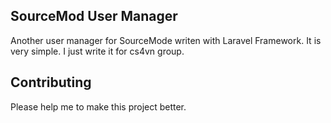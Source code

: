 ## SourceMod User Manager

Another user manager for SourceMode  writen with Laravel Framework. It is very simple. I just write it for cs4vn group.

## Contributing

Please help me to make this project better.